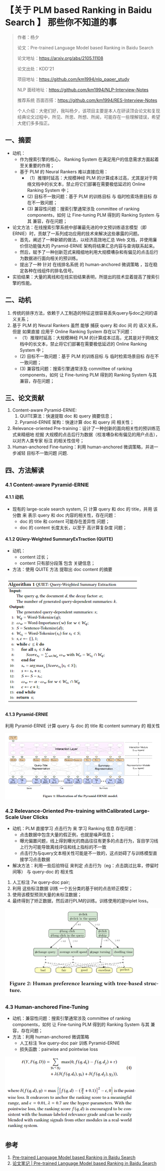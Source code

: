 # 【关于 PLM based Ranking in Baidu Search 】 那些你不知道的事

> 作者：杨夕
> 
> 论文：Pre-trained Language Model based Ranking in Baidu Search
> 
> 论文地址：https://arxiv.org/abs/2105.11108
> 
> 论文出处：KDD'21
> 
> 项目地址：https://github.com/km1994/nlp_paper_study
> 
> NLP 面经地址：https://github.com/km1994/NLP-Interview-Notes
> 
> 推荐系统 百面百搭：https://github.com/km1994/RES-Interview-Notes
> 
> 个人介绍：大佬们好，我叫杨夕，该项目主要是本人在研读顶会论文和复现经典论文过程中，所见、所思、所想、所闻，可能存在一些理解错误，希望大佬们多多指正。


## 一、摘要

- 动机：
  - 作为搜索引擎的核心， Ranking System 在满足用户的信息需求方面起着至关重要的作用；
  - 基于 PLM 的 Neural Rankers 难以直接应用：
    - （1）推理时延高：大规模神经 PLM 的计算成本过高，尤其是对于网络文档中的长文本，禁止将它们部署在需要极低延迟的 Online Ranking System 中；
    - (2) 目标不一致问题：基于 PLM 的训练目标 与 临时检索场景目标 存在不一致问题；
    - (3) 兼容性问题：搜索引擎通常涉及 committee of ranking components，如何 让 Fine-tuning PLM 得到的 Ranking System 与其 兼容，存在问题；
- 论文方法：在线搜索引擎系统中部署最先进的中文预训练语言模型（即 ERNIE）时，贡献了一系列成功应用的技术来解决这些暴露的问题。
  - 首先，阐述了一种新颖的做法，以经济高效地汇总 Web 文档，并使用廉价但功能强大的 Pyramid-ERNIE 架构将结果汇总内容与查询联系起来。
  - 然后，赋予了一种创新范式来精细地利用大规模嘈杂和有偏见的点击后行为数据进行面向相关的预训练。
  - 提出了一种 针对 在线排名系统 的 human-anchored 微调策略 ，旨在稳定各种在线组件的排名信号。
- 实验结果：大量的离线和在线实验结果表明，所提出的技术显着提高了搜索引擎的性能。

## 二、动机

1. 传统的排序方法，依赖于人工制造的特征这很容易丢失query与doc之间的语义关系；
2. 基于 PLM 的 Neural Rankers 虽然 能够 捕获 query 和 doc 间 的 语义关系，但是 如果直接 应用于 Online Ranking System 存在以下问题：
    - （1）推理时延高：大规模神经 PLM 的计算成本过高，尤其是对于网络文档中的长文本，禁止将它们部署在需要极低延迟的 Online Ranking System 中；
    - (2) 目标不一致问题：基于 PLM 的训练目标 与 临时检索场景目标 存在不一致问题；
    - (3) 兼容性问题：搜索引擎通常涉及 committee of ranking components，如何 让 Fine-tuning PLM 得到的 Ranking System 与其 兼容，存在问题；

## 三、论文贡献

1. Content-aware Pyramid-ERNIE: 
   1. QUITE算法：快速提取 doc 和 query 摘要信息；
   2. Pyramid-ERNIE 架构：快速计算 doc 和 query 间 相关性；
2. Relevance-oriented Pre-training：设计了一种创新的面向相关性的预训练范式来精细地 挖掘 大规模的点击后行为数据（校准嘈杂和有偏见的用户点击），以对齐人类专家 标注 的相关性信号；
3. Human-anchored Fine-tuning：利用 human-anchored 微调策略，并进一步减轻 目标不一致问题 问题.

## 四、方法解读

### 4.1 Content-aware Pyramid-ERNIE

#### 4.1.1 动机

- 现有的 large-scale search system, 只 计算 query 和 doc 的 title，并用 该分数 来 表示 query 和 doc 内容的相关性，存在问题：
  - doc 的 title 和 content 可能存在差异性 问题；
  - doc 的 content 长度太长，以至于 高计算复杂度 问题；

#### 4.1.2 QUery-WeIghted SummaryExTraction (QUITE) 

- 动机：
  - content 过长；
  - content 只有部分段落 包含 关键信息；
- 方法：使用 QUITE 方法 提取出 doc content 的摘要

![](img/微信截图_20211108104430.png)

#### 4.1.3 Pyramid-ERNIE

利用 Pyramid-ERNIE 计算 query 与 doc 的 title 和 content summary 的 相关性

![](img/微信截图_20211108104855.png)

### 4.2 Relevance-Oriented Pre-training withCalibrated Large-Scale User Clicks

- 动机：PLM 直接学习 点击行为 来 学习 Ranking 信息 存在问题：
  - 点击数据中包含大量的假正例，也就是噪声信息；
  - 曝光偏置问题，线上得到曝光的商品往往有更多的点击行为，盲目学习线上行为可能导致离线评估和线上指标的不一致
  - 点击行为与query文本相关性可能是不一致的，这点妨碍了与训练模型直接学习点击数据
- 解决方法：利用一些后验特征 来判定 点击行为（eg：点击跳过比率，停留时间等） 与 query-doc 的 相关性

1. 人工标注 7w query-doc pair;
2. 利用 这些标注数据 训练 一个五分类的基于树的点击矫正模型；
3. 使用该模型预测大量的未标注数据；
4. 最终得到了矫正数据，然后进行PLM的训练。训练使用的是triplet loss。

![](img/微信截图_20211108110345.png)

### 4.3 Human-anchored Fine-Tuning

- 动机：兼容性问题：搜索引擎通常涉及 committee of ranking components，如何 让 Fine-tuning PLM 得到的 Ranking System 与其 兼容，存在问题；
- 方法：利用 human-anchored 微调策略
  - 人工标注 1kw query-doc pair 训练 Pyramid-ERNIE 
  - 损失函数：pairwise and pointwise loss

![](img/微信截图_20211108110953.png)


## 参考

1. [Pre-trained Language Model based Ranking in Baidu Search](https://arxiv.org/abs/2105.11108)
2. [论文笔记 | Pre-trained Language Model based Ranking in Baidu Search](https://zhuanlan.zhihu.com/p/386780882)


